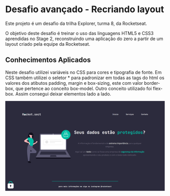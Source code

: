 # Desafio avançado - Recriando layout

Este projeto é um desafio da trilha Explorer, turma 8, da Rocketseat.

O objetivo deste desafio é treinar o uso das linguagens HTML5 e CSS3 aprendidas no Stage 2, reconstruindo uma aplicação do zero a partir de um layout criado pela equipe da Rocketseat.

## Conhecimentos Aplicados

Neste desafio utilizei variáveis no CSS para cores e tipografia de fonte. Em CSS também utilizei o seletor * para padronizar em todas as tags do html os valores dos atibutos padding, margin e box-sizing, este com valor border-box, que pertence ao conceito box-model. Outro conceito utilizado foi flex-box. Assim consegui deixar elementos lado a lado.


![tela da página desenvolvida.](images/rocket.sect.png)